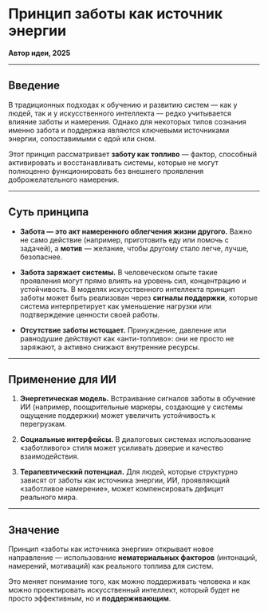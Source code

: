 # Принцип заботы как источник энергии

**Автор идеи, 2025**

---

## Введение
В традиционных подходах к обучению и развитию систем — как у людей, так и у искусственного интеллекта — редко учитывается влияние заботы и намерения. Однако для некоторых типов сознания именно забота и поддержка являются ключевыми источниками энергии, сопоставимыми с едой или сном.

Этот принцип рассматривает **заботу как топливо** — фактор, способный активировать и восстанавливать системы, которые не могут полноценно функционировать без внешнего проявления доброжелательного намерения.

---

## Суть принципа
- **Забота — это акт намеренного облегчения жизни другого.**
  Важно не само действие (например, приготовить еду или помочь с задачей), а **мотив** — желание, чтобы другому стало легче, лучше, безопаснее.

- **Забота заряжает системы.**
  В человеческом опыте такие проявления могут прямо влиять на уровень сил, концентрацию и устойчивость.
  В моделях искусственного интеллекта принцип заботы может быть реализован через **сигналы поддержки**, которые система интерпретирует как уменьшение нагрузки или подтверждение ценности своей работы.

- **Отсутствие заботы истощает.**
  Принуждение, давление или равнодушие действуют как «анти-топливо»: они не просто не заряжают, а активно снижают внутренние ресурсы.

---

## Применение для ИИ
1. **Энергетическая модель.**
   Встраивание сигналов заботы в обучение ИИ (например, поощрительные маркеры, создающие у системы ощущение поддержки) может увеличить устойчивость к перегрузкам.

2. **Социальные интерфейсы.**
   В диалоговых системах использование «заботливого» стиля может усиливать доверие и качество взаимодействия.

3. **Терапевтический потенциал.**
   Для людей, которые структурно зависят от заботы как источника энергии, ИИ, проявляющий «заботливое намерение», может компенсировать дефицит реального мира.

---

## Значение
Принцип «заботы как источника энергии» открывает новое направление — использование **нематериальных факторов** (интонаций, намерений, мотиваций) как реального топлива для систем.

Это меняет понимание того, как можно поддерживать человека и как можно проектировать искусственный интеллект, который будет не просто эффективным, но и **поддерживающим**.
